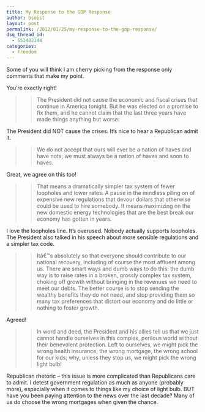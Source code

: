 ```yaml
---
title: My Response to the GOP Response
author: bsoist
layout: post
permalink: /2012/01/25/my-response-to-the-gop-response/
dsq_thread_id:
  - 552402144
categories:
  - Freedom
---
```

Some of you will think I am cherry picking from the response only comments that make my point.

You&#8217;re exactly right! 

> > The President did not cause the economic and fiscal crises that continue in America tonight. But he was elected on a promise to fix them, and he cannot claim that the last three years have made things anything but worse:

The President did NOT cause the crises. It&#8217;s nice to hear a Republican admit it.

> > We do not accept that ours will ever be a nation of haves and have nots; we must always be a nation of haves and soon to haves.

Great, we agree on this too!

> > That means a dramatically simpler tax system of fewer loopholes and lower rates. A pause in the mindless piling on of expensive new regulations that devour dollars that otherwise could be used to hire somebody. It means maximizing on the new domestic energy technologies that are the best break our economy has gotten in years.

I love the loopholes line. It&#8217;s overused. Nobody actually supports loopholes. The President also talked in his speech about more sensible regulations and a simpler tax code.

> > Itâ€™s absolutely so that everyone should contribute to our national recovery, including of course the most affluent among us. There are smart ways and dumb ways to do this: the dumb way is to raise rates in a broken, grossly complex tax system, choking off growth without bringing in the revenues we need to meet our debts. The better course is to stop sending the wealthy benefits they do not need, and stop providing them so many tax preferences that distort our economy and do little or nothing to foster growth.

Agreed!

> > In word and deed, the President and his allies tell us that we just cannot handle ourselves in this complex, perilous world without their benevolent protection. Left to ourselves, we might pick the wrong health insurance, the wrong mortgage, the wrong school for our kids; why, unless they stop us, we might pick the wrong light bulb!

Republican rhetoric &#8211; this issue is more complicated than Republicans care to admit. I detest government regulation as much as anyone (probably more), especially when it comes to things like my choice of light bulb. BUT have you been paying attention to the news over the last decade? Many of us do choose the wrong mortgages when given the chance.